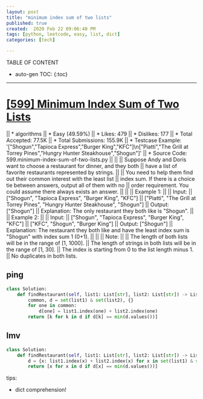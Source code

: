 ```yaml
---
layout: post
title: "minimum index sum of two lists"
published: true
created:  2020 Feb 22 09:06:40 PM
tags: [python, leetcode, easy, list, dict]
categories: [tech]

---
```


TABLE OF CONTENT

* auto-gen TOC:
{:toc}

- - -

# [[599] Minimum Index Sum of Two Lists](https://leetcode.com/problems/minimum-index-sum-of-two-lists/description/)

|| * algorithms
|| * Easy (49.59%)
|| * Likes:    479
|| * Dislikes: 177
|| * Total Accepted:    77.5K
|| * Total Submissions: 155.9K
|| * Testcase Example:  '["Shogun","Tapioca Express","Burger King","KFC"]\n["Piatti","The Grill at Torrey Pines","Hungry Hunter Steakhouse","Shogun"]'
|| * Source Code:       599.minimum-index-sum-of-two-lists.py
|| 
|| 
|| Suppose Andy and Doris want to choose a restaurant for dinner, and they both
|| have a list of favorite restaurants represented by strings. 
|| 
|| You need to help them find out their common interest with the least list
|| index sum. If there is a choice tie between answers, output all of them with no
|| order requirement. You could assume there always exists an answer.
|| 
|| 
|| Example 1:
|| 
|| Input:
|| ["Shogun", "Tapioca Express", "Burger King", "KFC"]
|| ["Piatti", "The Grill at Torrey Pines", "Hungry Hunter Steakhouse", "Shogun"]
|| Output: ["Shogun"]
|| Explanation: The only restaurant they both like is "Shogun".
|| 
|| Example 2:
|| 
|| Input:
|| ["Shogun", "Tapioca Express", "Burger King", "KFC"]
|| ["KFC", "Shogun", "Burger King"]
|| Output: ["Shogun"]
|| Explanation: The restaurant they both like and have the least index sum is "Shogun" with index sum 1 (0+1).
|| 
|| 
|| Note:
|| 
|| The length of both lists will be in the range of [1, 1000].
|| The length of strings in both lists will be in the range of [1, 30].
|| The index is starting from 0 to the list length minus 1.
|| No duplicates in both lists.

## ping
```python
class Solution:
    def findRestaurant(self, list1: List[str], list2: List[str]) -> List[str]:
        common, d = set(list1) & set(list2), {}
        for one in common:
            d[one] = list1.index(one) + list2.index(one)
        return [k for k in d if d[k] == min(d.values())]
```

## lmv

```python
class Solution:
    def findRestaurant(self, list1: List[str], list2: List[str]) -> List[str]:
        d = {x: list1.index(x) + list2.index(x) for x in set(list1) & set(list2)}
        return [x for x in d if d[x] == min(d.values())]
```

tips:
* dict comprehension!


